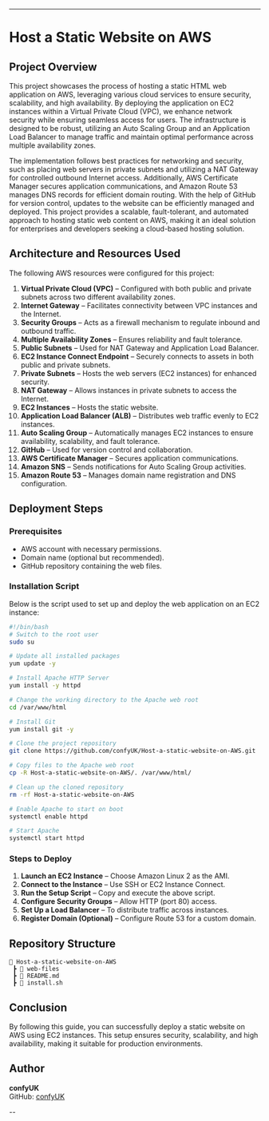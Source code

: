 ---
# Host a Static Website on AWS

## Project Overview

This project showcases the process of hosting a static HTML web application on AWS, leveraging various cloud services to ensure security, scalability, and high availability. By deploying the application on EC2 instances within a Virtual Private Cloud (VPC), we enhance network security while ensuring seamless access for users. The infrastructure is designed to be robust, utilizing an Auto Scaling Group and an Application Load Balancer to manage traffic and maintain optimal performance across multiple availability zones. 

The implementation follows best practices for networking and security, such as placing web servers in private subnets and utilizing a NAT Gateway for controlled outbound Internet access. Additionally, AWS Certificate Manager secures application communications, and Amazon Route 53 manages DNS records for efficient domain routing. With the help of GitHub for version control, updates to the website can be efficiently managed and deployed. This project provides a scalable, fault-tolerant, and automated approach to hosting static web content on AWS, making it an ideal solution for enterprises and developers seeking a cloud-based hosting solution.

## Architecture and Resources Used

The following AWS resources were configured for this project:

1. **Virtual Private Cloud (VPC)** – Configured with both public and private subnets across two different availability zones.
2. **Internet Gateway** – Facilitates connectivity between VPC instances and the Internet.
3. **Security Groups** – Acts as a firewall mechanism to regulate inbound and outbound traffic.
4. **Multiple Availability Zones** – Ensures reliability and fault tolerance.
5. **Public Subnets** – Used for NAT Gateway and Application Load Balancer.
6. **EC2 Instance Connect Endpoint** – Securely connects to assets in both public and private subnets.
7. **Private Subnets** – Hosts the web servers (EC2 instances) for enhanced security.
8. **NAT Gateway** – Allows instances in private subnets to access the Internet.
9. **EC2 Instances** – Hosts the static website.
10. **Application Load Balancer (ALB)** – Distributes web traffic evenly to EC2 instances.
11. **Auto Scaling Group** – Automatically manages EC2 instances to ensure availability, scalability, and fault tolerance.
12. **GitHub** – Used for version control and collaboration.
13. **AWS Certificate Manager** – Secures application communications.
14. **Amazon SNS** – Sends notifications for Auto Scaling Group activities.
15. **Amazon Route 53** – Manages domain name registration and DNS configuration.

## Deployment Steps

### Prerequisites
- AWS account with necessary permissions.
- Domain name (optional but recommended).
- GitHub repository containing the web files.

### Installation Script

Below is the script used to set up and deploy the web application on an EC2 instance:

```bash
#!/bin/bash
# Switch to the root user
sudo su

# Update all installed packages
yum update -y

# Install Apache HTTP Server
yum install -y httpd

# Change the working directory to the Apache web root
cd /var/www/html

# Install Git
yum install git -y

# Clone the project repository
git clone https://github.com/confyUK/Host-a-static-website-on-AWS.git

# Copy files to the Apache web root
cp -R Host-a-static-website-on-AWS/. /var/www/html/

# Clean up the cloned repository
rm -rf Host-a-static-website-on-AWS

# Enable Apache to start on boot
systemctl enable httpd

# Start Apache
systemctl start httpd
```

### Steps to Deploy
1. **Launch an EC2 Instance** – Choose Amazon Linux 2 as the AMI.
2. **Connect to the Instance** – Use SSH or EC2 Instance Connect.
3. **Run the Setup Script** – Copy and execute the above script.
4. **Configure Security Groups** – Allow HTTP (port 80) access.
5. **Set Up a Load Balancer** – To distribute traffic across instances.
6. **Register Domain (Optional)** – Configure Route 53 for a custom domain.

## Repository Structure

```
📁 Host-a-static-website-on-AWS
 ┣ 📂 web-files
 ┣ 📜 README.md
 ┣ 📜 install.sh
```

## Conclusion

By following this guide, you can successfully deploy a static website on AWS using EC2 instances. This setup ensures security, scalability, and high availability, making it suitable for production environments.

## Author
**confyUK**  
GitHub: [confyUK](https://github.com/confyUK)  

--
